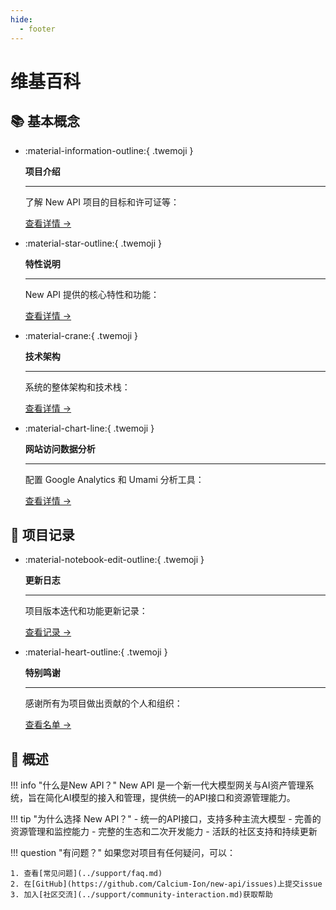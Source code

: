 ```yaml
---
hide:
  - footer
---
```


<style>
  .md-typeset .grid.cards > ul {
    display: grid;
    grid-template-columns: repeat(auto-fit, minmax(16rem, 1fr));
    gap: 1rem;
    margin: 1em 0;
  }
  
  .md-typeset .grid.cards > ul > li {
    border: none;
    border-radius: 0.8rem;
    box-shadow: var(--md-shadow-z2);
    padding: 1.5rem;
    transition: transform 0.25s, box-shadow 0.25s;
    background: linear-gradient(135deg, var(--md-primary-fg-color), var(--md-accent-fg-color));
    color: var(--md-primary-bg-color);
  }

  .md-typeset .grid.cards > ul > li:hover {
    transform: scale(1.02);
    box-shadow: var(--md-shadow-z3);
  }

  .md-typeset .grid.cards > ul > li > hr {
    margin: 0.8rem 0;
    border: none;
    border-bottom: 2px solid var(--md-primary-bg-color);
    opacity: 0.2;
  }

  .md-typeset .grid.cards > ul > li > p {
    margin: 0.5rem 0;
  }

  .md-typeset .grid.cards > ul > li > p > em {
    color: var(--md-primary-bg-color);
    opacity: 0.8;
    font-style: normal;
  }

  .md-typeset .grid.cards > ul > li > p > .twemoji {
    font-size: 2.5rem;
    display: block;
    margin: 0.5rem auto;
  }

  .md-typeset .grid.cards > ul > li a {
    display: inline-flex;
    align-items: center;
    margin-top: 1.2em;
    padding: 0.5em 1.2em;
    color: white;
    background-color: rgba(255, 255, 255, 0.15);
    border-radius: 2em;
    transition: all 0.3s ease;
    font-weight: 500;
    font-size: 0.9em;
    letter-spacing: 0.03em;
    box-shadow: 0 3px 6px rgba(0, 0, 0, 0.1);
    position: relative;
    overflow: hidden;
    text-decoration: none;
  }

  .md-typeset .grid.cards > ul > li a:hover {
    background-color: rgba(255, 255, 255, 0.25);
    text-decoration: none;
    box-shadow: 0 5px 12px rgba(0, 0, 0, 0.2);
    transform: translateX(5px);
  }

  .md-typeset .grid.cards > ul > li a:after {
    content: "→";
    opacity: 0;
    margin-left: -15px;
    transition: all 0.2s ease;
  }

  .md-typeset .grid.cards > ul > li a:hover:after {
    opacity: 1;
    margin-left: 5px;
  }
</style>

# 维基百科

## 📚 基本概念

<div class="grid cards" markdown>

-   :material-information-outline:{ .twemoji }

    **项目介绍**

    ---

    了解 New API 项目的目标和许可证等：
    
    [查看详情 →](project-introduction.md)

-   :material-star-outline:{ .twemoji }

    **特性说明**

    ---

    New API 提供的核心特性和功能：
    
    [查看详情 →](features-introduction.md)

-   :material-crane:{ .twemoji }

    **技术架构**

    ---

    系统的整体架构和技术栈：
    
    [查看详情 →](technical-architecture.md)

-   :material-chart-line:{ .twemoji }

    **网站访问数据分析**

    ---

    配置 Google Analytics 和 Umami 分析工具：
    
    [查看详情 →](analytics-setup.md)

</div>

## 📝 项目记录

<div class="grid cards" markdown>

-   :material-notebook-edit-outline:{ .twemoji }

    **更新日志**

    ---

    项目版本迭代和功能更新记录：
    
    [查看记录 →](changelog.md)

-   :material-heart-outline:{ .twemoji }

    **特别鸣谢**

    ---

    感谢所有为项目做出贡献的个人和组织：
    
    [查看名单 →](special-thanks.md)

</div>

## 📖 概述

!!! info "什么是New API？"
    New API 是一个新一代大模型网关与AI资产管理系统，旨在简化AI模型的接入和管理，提供统一的API接口和资源管理能力。

!!! tip "为什么选择 New API？"
    - 统一的API接口，支持多种主流大模型
    - 完善的资源管理和监控能力
    - 完整的生态和二次开发能力
    - 活跃的社区支持和持续更新

!!! question "有问题？"
    如果您对项目有任何疑问，可以：

    1. 查看[常见问题](../support/faq.md)
    2. 在[GitHub](https://github.com/Calcium-Ion/new-api/issues)上提交issue
    3. 加入[社区交流](../support/community-interaction.md)获取帮助 